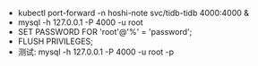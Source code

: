 - kubectl port-forward -n hoshi-note svc/tidb-tidb 4000:4000 &
- mysql -h 127.0.0.1 -P 4000 -u root
- SET PASSWORD FOR 'root'@'%' = 'password';
- FLUSH PRIVILEGES;
- 测试: mysql -h 127.0.0.1 -P 4000 -u root -p
